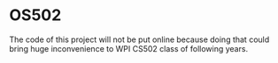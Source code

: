 # OS502

The code of this project will not be put online because doing that could bring huge inconvenience to WPI CS502 class of following years.
